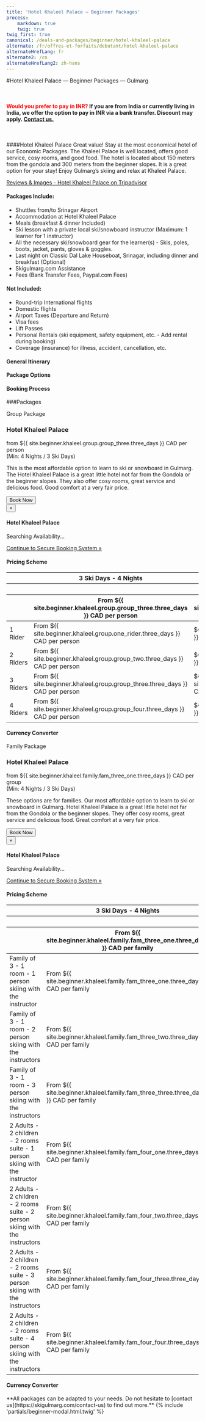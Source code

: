 ```yaml
---
title: 'Hotel Khaleel Palace — Beginner Packages'
process:
    markdown: true
    twig: true
twig_first: true
canonical: /deals-and-packages/beginner/hotel-khaleel-palace
alternate: /fr/offres-et-forfaits/debutant/hotel-khaleel-palace
alternateHrefLang: fr
alternate2: /cn
alternateHrefLang2: zh-hans
---
```


#Hotel Khaleel Palace — Beginner Packages — Gulmarg
<p class="home-notification" style="margin: 50px 0 50px;"><b><span style="color:red;">Would you prefer to pay in INR?</span> If you are from India or currently living in India, we offer the option to pay in INR via a bank transfer. Discount may apply.  <a href="https://skigulmarg.com/contact-us" title="Contact Us">Contact us.</a></b></p>

<!-- <a style="color:red;" href="#" id="beginnerModalButton" title="Contact Us">See How to Calculate YOUR savings.</a> -->

####Hotel Khaleel Palace
Great value! Stay at the most economical hotel of our Economic Packages. The Khaleel Palace is well located, offers good service, cosy rooms, and good food. The hotel is located about 150 meters from the gondola and 300 meters from the beginner slopes. It is a great option for your stay! Enjoy Gulmarg’s skiing and relax at Khaleel Palace.

<p><a href="https://www.tripadvisor.com/Hotel_Review-g317095-d1892644-Reviews-Khaleel_Palace-Gulmarg_Baramulla_District_Kashmir_Jammu_and_Kashmir.html" class="more-info m-b-30 block" target="blank">Reviews & Images - Hotel Khaleel Palace on Tripadvisor<i class="fa fa-chevron-right" aria-hidden="true"></i></a></p>

<div class="row">
    <div class="col-sm-6">
        <h4>Packages Include:</h4>
        <ul>
            <li>Shuttles from/to Srinagar Airport</li>
            <li>Accommodation at Hotel Khaleel Palace</li>
            <li>Meals (breakfast & dinner Included)</li>
            <li>Ski lesson with a private local ski/snowboard instructor (Maximum: 1 learner for 1 instructor)</li>
            <li>All the necessary ski/snowboard gear for the learner(s) - Skis, poles, boots, jacket, pants, gloves & goggles.</li>
            <li>Last night on Classic Dal Lake Houseboat, Srinagar, including dinner and breakfast (Optional)</li>
            <li>Skigulmarg.com Assistance</li>
            <li>Fees (Bank Transfer Fees, Paypal.com Fees)</li>
        </ul>
    </div>
    <div class="col-sm-6">
        <h4>Not Included:</h4>
        <ul>
            <li>Round-trip International flights</li>
            <li>Domestic flights</li>
            <li>Airport Taxes (Departure and Return)</li>
            <li>Visa fees</li>
            <li>Lift Passes</li>
            <li>Personal Rentals (ski equipment, safety equipment, etc. - Add rental during booking)</li>
            <li>Coverage (insurance) for illness, accident, cancellation, etc.</li>
        </ul>
    </div>
</div>
<div class="accordion pricing">
      <article class="ac-item" style="margin-top:-1px;">
          <h4 class="ac-title">General Itinerary</h4>
          <div class="ac-content" style="display: none;">
            <ul>
            <li><b>Arrival Day:</b> Airport transfers to Gulmarg, Gear pickup (if required), hotel check-in, first meeting with your guide/instructor. Free time to discover and enjoy Gulmarg.</li>
            <li><b>Ski Days:</b> Meet your guide or instructor early, You will warm up and the guide will assess your skills, practice on the snow for a while, have a lunch break, enjoy some local cuisine and nice warming tea, then back to the slopes to hone the skills previously learned</li>
            <li><b>Last ski Day:</b> After skiing by yourself or on your own for this trip's last day, make sure to return any rental gear. If you are not going on the optional classic houseboat, enjoy a nice meal and take some time to reflect on this great trip. If you are going to the houseboat, your shuttle will pick you up around 4pm to travel to Dal Lake and enjoy some quality time and a warm dinner.</li>
            <li><b>Departure Day:</b> Depart Gulmarg or Srinagar to Srinagar Airport. We will confirm your departure time based on your flight time.</li>
            </ul>
          </div>
      </article>
      <article class="ac-item" style="margin-top: -1px">
          <h4 class="ac-title">Package Options</h4>
          <div class="ac-content" style="display: none;">
          <h5>Group Package (Group vs Family Packages)</h5>
          <p>Our group packages are for traveller or groups that are coming to Gulmarg to learn to ski without kids.</p>
          <h5>Family Package</h5>
          <p>Our family packages are for families that are coming to Gulmarg to learn to ski with kids.</p>
          </div>
      </article>
      <article class="ac-item" style="margin-top: -1px">
          <h4 class="ac-title">Booking Process</h4>
          <div class="ac-content" style="display: none;">
            <ol>
            <li>Select your package & click "Book Now".</li>
            <li>Choose your start & end dates. Click "Book Now".</li>
            <li>Select: Number of Riders, Learners and Instructors to fit your needs. Verify the dates & price. Click "Continue". </li>
            <li>You can add more members to the booking. Note that it is possible to navigate away from the booking to select items on a different page, all your info will still be available.
              <ol>
                <li>Click "Add to Booking"</li>
                <li>Navigate to the Item that interest you - It can be on a different page. Click "Book Now".</li>
                <li>Adjust number of riders & the dates.</li>
                <li>Verify the details</li>
                <li>Click "Continue".</li>
                <li>Repeat if you want to add more items to your package.</li>
              </ol>  
            </li>
            <li>Add rentals, heliski, a t-shirt, etc. to your package(s).
              <ol>
                <li>Click the add-on that interest you.</li>
                <li>Read the details.</li>
                <li>Select the "Book Now" tab.</li>
                <li>Adjust the details.</li>
                <li>Click "Add to Booking"</li>
                <li>Repeat if you want to add more add-ons to your package(s).</li>
              </ol>  
            </li>
            <li>Complete the form with your name, email, etc. and click "Continue".</li>
            <li>If your start date is more than 30 days away, you can pay a deposit or full Payment.
            <ul>
              <li>Click "Pay Deposit" or " Pay Full Outstanding Balance".</li>
            </ul>
            </li>
            <li>Verify your package details & Read our Terms & Conditions.</li>
            <li>Enter your credit card information.</li>
            <li>Click "Pay"</li>
            <li>Done. Your are set to ski the Himalayas. Thank you.</li>
            </ol>
          </div>
      </article>
</div>

###Packages

<div class="row">
    <div class="col-sm-6 m-b-40">
        <div class="package-item-wrap">
            <div class="package-image">
                <span>
                    <img style="height: auto" src="/user/themes/skigulmarg/images/packages/economic/khaleel_palace4.jpg" alt="">
                </span>
            </div>
            <div class="package-description">
                <span>Group Package</span>
                <h3>Hotel Khaleel Palace</h3>
                <div class="package-price">
                    from <span>${{ site.beginner.khaleel.group.group_three.three_days }} CAD</span> per person <br>(Min: 4 Nights / 3 Ski Days)
                </div>
                <p>
                    This is the most affordable option to learn to ski or snowboard in Gulmarg. The Hotel Khaleel Palace is a great little hotel not far from the Gondola or the beginner slopes. They also offer cosy rooms, great service and delicious food. Good comfort at a very fair price.
                </p>
                <button
                    id="Beginner-Shaw-Group"
                    class="btn btn-rounded btn-outline"
                    type="button"
                    data-target="#modal-checkfront-1"
                    data-toggle="modal"
                    data-checkfront-target="CHECKFRONT_WIDGET_01"
                    data-checkfront-item-id="232"
                    data-checkfront-category-id="14"
                    data-checkfront-options="hidesearch">
                    Book Now
                </button>
                <div class="modal fade" id="modal-checkfront-1" aria-hidden="true">
                    <div class="modal-dialog">
                        <div class="modal-content">
                            <div class="modal-header">
                                <button
                                    class="close"
                                    type="button"
                                    data-dismiss="modal"
                                    aria-hidden="true">
                                    ×
                                </button>
                                <h4 class="modal-title">Hotel Khaleel Palace</h4>
                            </div>
                            <div class="modal-body">
                                <div id="CHECKFRONT_WIDGET_01">
                                    <p class="searching-availability">
                                        Searching Availability...
                                    </p>
                                </div>
                                <noscript>
                                    <a href="https://skigulmarg.checkfront.com/reserve/" class="font-16">
                                        Continue to Secure Booking System &raquo;
                                    </a>
                                </noscript>
                                <div class="accordion pricing">
                                    <article class="ac-item">
                                        <h4 class="ac-title">Pricing Scheme</h4>
                                        <div class="ac-content">
                                            <div class="table-container">
                                                <table class="table">
                                                    <thead>
                                                        <tr>
                                                            <th></th>
                                                            <th>3 Ski Days - 4 Nights</th>
                                                            <th colspan="2">Extra per Ski Day + Night (per peson)</th>
                                                        </tr>
                                                        <tr>
                                                            <th></th>
                                                            <th></th>
                                                            <th>Day 4, 5 & 6</th>
                                                            <th>Day 7 to 13</th>
                                                        </tr>
                                                        <tr>
                                                            <th></th>
                                                            <th>From ${{ site.beginner.khaleel.group.group_three.three_days }} CAD per person</th>
                                                            <th>From ${{ site.beginner.khaleel.group.group_three.four_six_days }} CAD</th>
                                                            <th>From ${{ site.beginner.khaleel.group.group_three.seven_thirteen_days }} CAD</th>
                                                        </tr>
                                                    </thead>
                                                    <tbody>
                                                        <tr>
                                                            <td>1 Rider</td>
                                                            <td>From ${{ site.beginner.khaleel.group.one_rider.three_days }} CAD per person</td>
                                                            <td>${{ site.beginner.khaleel.group.one_rider.four_six_days }} CAD</td>
                                                            <td>${{ site.beginner.khaleel.group.one_rider.seven_thirteen_days }} CAD</td>
                                                        </tr>
                                                        <tr>
                                                            <td>2 Riders</td>
                                                            <td>From ${{ site.beginner.khaleel.group.group_two.three_days }} CAD per person</td>
                                                            <td>${{ site.beginner.khaleel.group.group_two.four_six_days }} CAD</td>
                                                            <td>${{ site.beginner.khaleel.group.group_two.seven_thirteen_days }} CAD</td>
                                                        </tr>
                                                        <tr>
                                                            <td>3 Riders</td>
                                                            <td>From ${{ site.beginner.khaleel.group.group_three.three_days }} CAD per person</td>
                                                            <td>${{ site.beginner.khaleel.group.group_three.four_six_days }} CAD</td>
                                                            <td>${{ site.beginner.khaleel.group.group_three.seven_thirteen_days }} CAD</td>
                                                        </tr>
                                                        <tr>
                                                            <td>4 Riders</td>
                                                            <td>From ${{ site.beginner.khaleel.group.group_four.three_days }} CAD per person</td>
                                                            <td>${{ site.beginner.khaleel.group.group_four.four_six_days }} CAD</td>
                                                            <td>${{ site.beginner.khaleel.group.group_four.seven_thirteen_days }} CAD</td>
                                                        </tr>
                                                    </tbody>
                                                </table>
                                            </div>
                                        </div>
                                    </article>
                                    <article class="ac-item" style="margin-top: -1px">
                                        <h4 class="ac-title">Currency Converter</h4>
                                        <div class="ac-content">
                                            <div class="currency-converter">
                                                <script src="https://w.fxexchangerate.com/converter.php?fm=CAD&ft=INR&lg=en&am=1&ty=1"></script>
                                            </div>
                                        </div>
                                    </article>
                                </div>
                            </div>
                        </div>
                    </div>
                </div>
            </div>
        </div>
    </div>
    <div class="col-sm-6 m-b-40">
        <div class="package-item-wrap">
            <div class="package-image">
                <span>
                    <img src="/user/themes/skigulmarg/images/packages/hotel-shaw-inn/hotel-shaw-inn-family.jpg" alt="">
                </span>
            </div>
            <div class="package-description">
                <span>Family Package</span>
                <h3>Hotel Khaleel Palace</h3>
                <div class="package-price">
                    from <span>${{ site.beginner.khaleel.family.fam_three_one.three_days }} CAD</span> per group <br>(Min: 4 Nights / 3 Ski Days)
                </div>
                <p>
                    These options are for families. Our most affordable option to learn to ski or snowboard in Gulmarg. Hotel Khaleel Palace is a great little hotel not far from the Gondola or the beginner slopes. They offer cosy rooms, great service and delicious food. Great comfort at a very fair price.
                </p>
                <button
                    id="Beginner-Shaw-Family"
                    class="btn btn-rounded btn-outline"
                    type="button"
                    data-target="#modal-checkfront-2"
                    data-toggle="modal"
                    data-checkfront-target="CHECKFRONT_WIDGET_02"
                    data-checkfront-item-id="237"
                    data-checkfront-category-id="14"
                    data-checkfront-options="hidesearch">
                    Book Now
                </button>
                <div class="modal fade" id="modal-checkfront-2" aria-hidden="true">
                    <div class="modal-dialog">
                        <div class="modal-content">
                            <div class="modal-header">
                                <button
                                    class="close"
                                    type="button"
                                    data-dismiss="modal"
                                    aria-hidden="true">
                                    ×
                                </button>
                                <h4 class="modal-title">Hotel Khaleel Palace</h4>
                            </div>
                            <div class="modal-body">
                                <div id="CHECKFRONT_WIDGET_02">
                                    <p class="searching-availability">
                                        Searching Availability...
                                    </p>
                                </div>
                                <noscript>
                                    <a href="https://skigulmarg.checkfront.com/reserve/" class="font-16">
                                        Continue to Secure Booking System &raquo;
                                    </a>
                                </noscript>
                                <div class="accordion pricing">
                                    <article class="ac-item">
                                        <h4 class="ac-title">Pricing Scheme</h4>
                                        <div class="ac-content">
                                            <div class="table-container">
                                                <table class="table">
                                                    <thead>
                                                        <tr>
                                                            <th></th>
                                                            <th>3 Ski Days - 4 Nights</th>
                                                            <th colspan="2">Extra per Ski Day + Night (per peson)</th>
                                                        </tr>
                                                        <tr>
                                                            <th></th>
                                                            <th></th>
                                                            <th>Day 4, 5 & 6</th>
                                                            <th>Day 7 to 13</th>
                                                        </tr>
                                                        <tr>
                                                            <th></th>
                                                            <th>From ${{ site.beginner.khaleel.family.fam_three_one.three_days }} CAD per family</th>
                                                            <th>From ${{ site.beginner.khaleel.family.fam_three_one.four_six_days }} CAD</th>
                                                            <th>From ${{ site.beginner.khaleel.family.fam_three_one.seven_thirteen_days }} CAD</th>
                                                        </tr>
                                                    </thead>
                                                    <tbody>
                                                        <tr>
                                                            <td>Family of 3 - 1 room - 1 person skiing with the instructor</td>
                                                            <td>From ${{ site.beginner.khaleel.family.fam_three_one.three_days }} CAD per family</td>
                                                            <td>From ${{ site.beginner.khaleel.family.fam_three_one.four_six_days }} CAD</td>
                                                            <td>From ${{ site.beginner.khaleel.family.fam_three_one.seven_thirteen_days }} CAD</td>
                                                        </tr>
                                                        <tr>
                                                            <td>Family of 3 - 1 room - 2 person skiing with the instructors</td>
                                                            <td>From ${{ site.beginner.khaleel.family.fam_three_two.three_days }} CAD per family</td>
                                                            <td>From ${{ site.beginner.khaleel.family.fam_three_two.four_six_days }} CAD</td>
                                                            <td>From ${{ site.beginner.khaleel.family.fam_three_two.seven_thirteen_days }} CAD</td>
                                                        </tr>
                                                        <tr>
                                                            <td>Family of 3 - 1 room - 3 person skiing with the instructors</td>
                                                            <td>From ${{ site.beginner.khaleel.family.fam_three_three.three_days }} CAD per family</td>
                                                            <td>From ${{ site.beginner.khaleel.family.fam_three_three.four_six_days }} CAD</td>
                                                            <td>From ${{ site.beginner.khaleel.family.fam_three_three.seven_thirteen_days }} CAD</td>
                                                        </tr>
                                                        <tr>
                                                            <td>2 Adults - 2 children - 2 rooms suite - 1 person skiing with the instructor</td>
                                                            <td>From ${{ site.beginner.khaleel.family.fam_four_one.three_days }} CAD per family</td>
                                                            <td>From ${{ site.beginner.khaleel.family.fam_four_one.four_six_days }} CAD</td>
                                                            <td>From ${{ site.beginner.khaleel.family.fam_four_one.seven_thirteen_days }} CAD</td>
                                                        </tr>
                                                        <tr>
                                                            <td>2 Adults - 2 children - 2 rooms suite - 2 person skiing with the instructors</td>
                                                            <td>From ${{ site.beginner.khaleel.family.fam_four_two.three_days }} CAD per family</td>
                                                            <td>From ${{ site.beginner.khaleel.family.fam_four_two.four_six_days }} CAD</td>
                                                            <td>From ${{ site.beginner.khaleel.family.fam_four_two.seven_thirteen_days }} CAD</td>
                                                        </tr>
                                                        <tr>
                                                            <td>2 Adults - 2 children - 2 rooms suite - 3 person skiing with the instructors</td>
                                                            <td>From ${{ site.beginner.khaleel.family.fam_four_three.three_days }} CAD per family</td>
                                                            <td>From ${{ site.beginner.khaleel.family.fam_four_three.four_six_days }} CAD</td>
                                                            <td>From ${{ site.beginner.khaleel.family.fam_four_three.seven_thirteen_days }} CAD</td>
                                                        </tr>
                                                        <tr>
                                                            <td>2 Adults - 2 children - 2 rooms suite - 4 person skiing with the instructors</td>
                                                            <td>From ${{ site.beginner.khaleel.family.fam_four_four.three_days }} CAD per family</td>
                                                            <td>From ${{ site.beginner.khaleel.family.fam_four_four.four_six_days }} CAD</td>
                                                            <td>From ${{ site.beginner.khaleel.family.fam_four_four.seven_thirteen_days }} CAD</td>
                                                        </tr>
                                                        <!-- <tr>
                                                            <td>Extra: Add up to 2 children. Add instructor(s)</td>
                                                            <td>$78 CAD per day for the group</td>
                                                            <td></td>
                                                            <td></td>
                                                        </tr> -->
                                                    </tbody>
                                                </table>
                                            </div>
                                        </div>
                                    </article>
                                    <article class="ac-item" style="margin-top: -1px">
                                        <h4 class="ac-title">Currency Converter</h4>
                                        <div class="ac-content">
                                            <div class="currency-converter">
                                                <script src="https://w.fxexchangerate.com/converter.php?fm=CAD&ft=EUR&lg=en&am=1&ty=1"></script>
                                            </div>
                                        </div>
                                    </article>
                                </div>
                            </div>
                        </div>
                    </div>
                </div>
            </div>
        </div>
    </div>
</div>
**All packages can be adapted to your needs. Do not hesitate to [contact us](https://skigulmarg.com/contact-us) to find out more.**
{% include 'partials/beginner-modal.html.twig' %}
